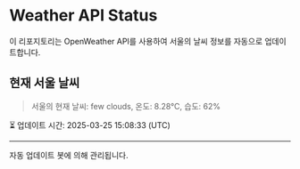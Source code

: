 
# Weather API Status

이 리포지토리는 OpenWeather API를 사용하여 서울의 날씨 정보를 자동으로 업데이트합니다.

## 현재 서울 날씨
> 서울의 현재 날씨: few clouds, 온도: 8.28°C, 습도: 62%

⏳ 업데이트 시간: 2025-03-25 15:08:33 (UTC)

---
자동 업데이트 봇에 의해 관리됩니다.
